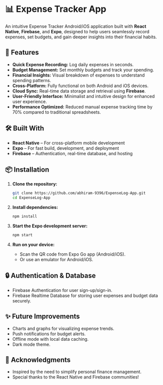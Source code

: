 # 📊 Expense Tracker App

An intuitive Expense Tracker Android/iOS application built with **React Native**, **Firebase**, and **Expo**, designed to help users seamlessly record expenses, set budgets, and gain deeper insights into their financial habits.

## 🚀 Features

- **Quick Expense Recording:** Log daily expenses in seconds.
- **Budget Management:** Set monthly budgets and track your spending.
- **Financial Insights:** Visual breakdown of expenses to understand spending patterns.
- **Cross-Platform:** Fully functional on both Android and iOS devices.
- **Cloud Sync:** Real-time data storage and retrieval using **Firebase**.
- **User-Friendly Interface:** Minimalist and intuitive design for enhanced user experience.
- **Performance Optimized:** Reduced manual expense tracking time by 70% compared to traditional spreadsheets.

## 🛠️ Built With

- **React Native** – For cross-platform mobile development
- **Expo** – For fast build, development, and deployment
- **Firebase** – Authentication, real-time database, and hosting

## 📦 Installation

1. **Clone the repository:**
   ```bash
   git clone https://github.com/abhiram-9396/ExpenseLog-App.git
   cd ExpenseLog-App
   ```

2. **Install dependencies:**
   ```bash
   npm install
   ```

3. **Start the Expo development server:**
   ```bash
   npm start
   ```

4. **Run on your device:**
   - Scan the QR code from Expo Go app (Android/iOS).
   - Or use an emulator for Android/iOS.

## 🔒 Authentication & Database

- Firebase Authentication for user sign-up/sign-in.
- Firebase Realtime Database for storing user expenses and budget data securely.

## ✨ Future Improvements

- Charts and graphs for visualizing expense trends.
- Push notifications for budget alerts.
- Offline mode with local data caching.
- Dark mode theme.

## 🙌 Acknowledgments

- Inspired by the need to simplify personal finance management.
- Special thanks to the React Native and Firebase communities!

